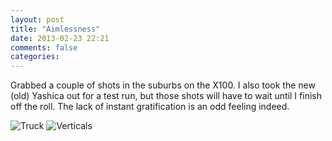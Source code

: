 ```yaml
---
layout: post
title: "Aimlessness"
date: 2013-02-23 22:21
comments: false
categories: 
---
```


Grabbed a couple of shots in the suburbs on the X100. I also took the new (old) Yashica out for a test run, but those shots will have to wait until I finish off the roll. The lack of instant gratification is an odd feeling indeed.

![Truck](http://static.eatsleeprepeat.net/2013/DSCF0758-Edit-1100.jpg)
![Verticals](http://static.eatsleeprepeat.net/2013/DSCF0757-Edit-2-1100.jpg)